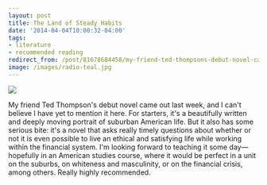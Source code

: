```yaml
---
layout: post
title: The Land of Steady Habits
date: '2014-04-04T10:00:32-04:00'
tags:
- literature
- recommended reading
redirect_from: /post/81678684458/my-friend-ted-thompsons-debut-novel-came-out-last/
image: /images/radio-teal.jpg
---
```


![](http://mirandabw.com/wp-content/uploads/2014/04/TedThompsonLand-of-Steady-Habits-cover.jpg)

My friend Ted Thompson's debut novel came out last week, and I can't believe I have yet to mention it here. For starters, it's a beautifully written and deeply moving portrait of suburban American life. But it also has some serious bite: it's a novel that asks really timely questions about whether or not it is even possible to live an ethical and satisfying life while working within the financial system. I'm looking forward to teaching it some day—hopefully in an American studies course, where it would be perfect in a unit on the suburbs, on whiteness and masculinity, or on the financial crisis, among others. Really highly recommended.